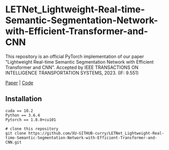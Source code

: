# LETNet_Lightweight-Real-time-Semantic-Segmentation-Network-with-Efficient-Transformer-and-CNN
This repository is an official PyTorch implementation of our paper "Lightweight Real-time Semantic Segmentation
Network with Efficient Transformer and CNN". Accepted by IEEE TRANSACTIONS ON INTELLIGENCE TRANSPORTATION SYSTEMS, 2023. (IF: 9.551)

[Paper](https://arxiv.org/abs/2302.10484) | [Code](https://github.com/XU-GITHUB-curry/LETNet_Lightweight-Real-time-Semantic-Segmentation-Network-with-Efficient-Transformer-and-CNN)

## Installation

```
cuda == 10.2
Python == 3.6.4
Pytorch == 1.8.0+cu101

# clone this repository
git clone https://github.com/XU-GITHUB-curry/LETNet_Lightweight-Real-time-Semantic-Segmentation-Network-with-Efficient-Transformer-and-CNN.git
